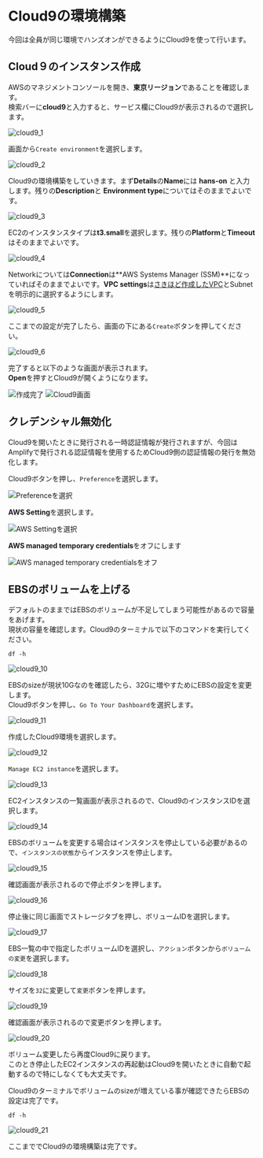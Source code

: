 # Cloud9の環境構築
今回は全員が同じ環境でハンズオンができるようにCloud9を使って行います。

## Cloud９のインスタンス作成
AWSのマネジメントコンソールを開き、**東京リージョン**であることを確認します。  
検索バーに**cloud9**と入力すると、サービス欄にCloud9が表示されるので選択します。  

![cloud9_1](./img/cloud9_1.png)

画面から`Create environment`を選択します。  

![cloud9_2](./img/cloud9_2.png)

Cloud9の環境構築をしていきます。まず**Details**の**Name**には **hans-on** と入力します。残りの**Description**と **Environment type**についてはそのままでよいです。  

![cloud9_3](./img/cloud9_3.png)

EC2のインスタンスタイプは**t3.small**を選択します。残りの**Platform**と**Timeout**はそのままでよいです。  

![cloud9_4](./img/cloud9_4.png)

Networkについては**Connection**は**AWS Systems Manager (SSM)**になっていればそのままでよいです。**VPC settings**は[さきほど作成したVPC](vpc.md)とSubnetを明示的に選択するようにします。  

![cloud9_5](./img/cloud9_5.png)

ここまでの設定が完了したら、画面の下にある`Create`ボタンを押してください。  

![cloud9_6](./img/cloud9_6.png)

完了すると以下のような画面が表示されます。  
**Open**を押すとCloud9が開くようになります。  

![作成完了](./img/cloud9_6_1.png)
![Cloud9画面](./img/cloud9_6_2.png)


## クレデンシャル無効化
Cloud9を開いたときに発行される一時認証情報が発行されますが、今回はAmplifyで発行される認証情報を使用するためCloud9側の認証情報の発行を無効化します。  

Cloud9ボタンを押し、`Preference`を選択します。  

![Preferenceを選択](./img/cloud9_7.png)

**AWS Setting**を選択します。  

![AWS Settingを選択](./img/cloud9_8.png)

**AWS managed temporary credentials**をオフにします

![AWS managed temporary credentialsをオフ](./img/cloud9_9.png)



## EBSのボリュームを上げる
デフォルトのままではEBSのボリュームが不足してしまう可能性があるので容量をあげます。  
現状の容量を確認します。Cloud9のターミナルで以下のコマンドを実行してください。  

```
df -h
```

![cloud9_10](./img/cloud9_10.png)

EBSのsizeが現状10Gなのを確認したら、32Gに増やすためにEBSの設定を変更します。  
Cloud9ボタンを押し、`Go To Your Dashboard`を選択します。

![cloud9_11](./img/cloud9_11.png)

作成したCloud9環境を選択します。

![cloud9_12](./img/cloud9_12.png)

`Manage EC2 instance`を選択します。

![cloud9_13](./img/cloud9_13.png)

EC2インスタンスの一覧画面が表示されるので、Cloud9のインスタンスIDを選択します。

![cloud9_14](./img/cloud9_14.png)

EBSのボリュームを変更する場合はインスタンスを停止している必要があるので、`インスタンスの状態`からインスタンスを停止します。

![cloud9_15](./img/cloud9_15.png)

確認画面が表示されるので停止ボタンを押します。

![cloud9_16](./img/cloud9_16.png)

停止後に同じ画面でストレージタブを押し、ボリュームIDを選択します。

![cloud9_17](./img/cloud9_17.png)

EBS一覧の中で指定したボリュームIDを選択し、`アクション`ボタンから`ボリュームの変更`を選択します。

![cloud9_18](./img/cloud9_18.png)

サイズを`32`に変更して`変更`ボタンを押します。

![cloud9_19](./img/cloud9_19.png)

確認画面が表示されるので変更ボタンを押します。

![cloud9_20](./img/cloud9_20.png)

ボリューム変更したら再度Cloud9に戻ります。  
このとき停止したEC2インスタンスの再起動はCloud9を開いたときに自動で起動するので特にしなくても大丈夫です。  

Cloud9のターミナルでボリュームのsizeが増えている事が確認できたらEBSの設定は完了です。

```
df -h
```

![cloud9_21](./img/cloud9_21.png)

ここまででCloud9の環境構築は完了です。